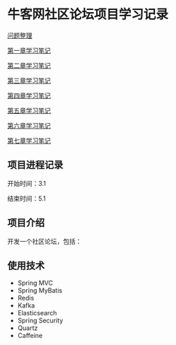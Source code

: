 # 牛客网社区论坛项目学习记录

[问题整理](https://github.com/tietietietie/nowcoder_project/blob/master/Notes/Problems.md)

[第一章学习笔记](https://github.com/tietietietie/nowcoder_project/blob/master/Notes/Chapter1.md)

[第二章学习笔记](https://github.com/tietietietie/nowcoder_project/blob/master/Notes/Chapter2.md)

[第三章学习笔记](https://github.com/tietietietie/nowcoder_project/blob/master/Notes/Chapter3.md)

[第四章学习笔记](https://github.com/tietietietie/nowcoder_project/blob/master/Notes/Chapter4.md)

[第五章学习笔记](https://github.com/tietietietie/nowcoder_project/blob/master/Notes/Chapter5.md)

[第六章学习笔记](https://github.com/tietietietie/nowcoder_project/blob/master/Notes/Chapter6.md)

[第七章学习笔记](https://github.com/tietietietie/nowcoder_project/blob/master/Notes/Chapter7.md)

## 项目进程记录

开始时间：3.1

结束时间：5.1

## 项目介绍

开发一个社区论坛，包括：

## 使用技术

* Spring MVC
* Spring MyBatis
* Redis
* Kafka
* Elasticsearch
* Spring Security
* Quartz
* Caffeine
